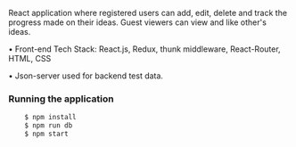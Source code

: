 React application where registered users can add, edit, delete and track the progress made on their ideas. 
Guest viewers can view and like other's ideas.

•	Front-end Tech Stack: React.js, Redux, thunk middleware, React-Router, HTML, CSS

•	Json-server used for backend test data.

### Running the application
```java
    $ npm install
    $ npm run db
    $ npm start
```
